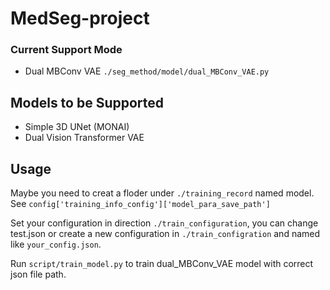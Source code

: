 # MedSeg-project

### Current Support Mode
- Dual MBConv VAE ```./seg_method/model/dual_MBConv_VAE.py```

## Models to be Supported
- Simple 3D UNet (MONAI)
- Dual Vision Transformer VAE

## Usage
Maybe you need to creat a floder under ```./training_record``` named model. See 
```config['training_info_config']['model_para_save_path']``` 

Set your configuration in direction ```./train_configuration```, you can change test.json or create a new 
configuration in ```./train_configration``` and named like ```your_config.json```.

Run ```script/train_model.py``` to train dual_MBConv_VAE model with correct json file path.

